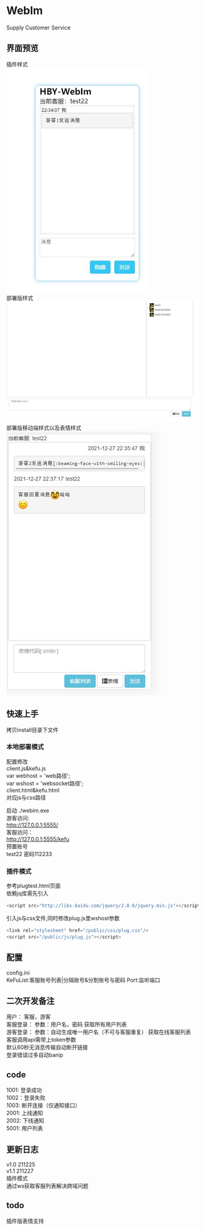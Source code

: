 # WebIm 
Supply Customer Service 
## 界面预览
插件样式  
![1.JPG](https://raw.githubusercontent.com/zarte/webim/main/1.JPG)  
部署版样式  
![2.JPG](https://raw.githubusercontent.com/zarte/webim/main/2.JPG)  
部署版移动端样式以及表情样式   
![7.JPG](https://raw.githubusercontent.com/zarte/webim/main/7.JPG)  
## 快速上手
拷贝install目录下文件 
### 本地部署模式
配置修改  
client.js&kefu.js     
var webhost = 'web路径';    
var wshost = 'websocket路径';    
client.html&kefu.html  
对应js与css路径  
  
启动  ./webim.exe  
游客访问:  
http://127.0.0.1:5555/  
客服访问：  
http://127.0.0.1:5555/kefu  
预置账号  
test22   密码112233  

### 插件模式
参考plugtest.html页面  
依赖jq库需先引入  
```js
<script src="http://libs.baidu.com/jquery/2.0.0/jquery.min.js"></script>
```
引入js与css文件,同时修改plug.js里wshost参数
```js
<link rel="stylesheet" href="/public/css/plug.css"/>
<script src="/public/js/plug.js"></script>
```
## 配置
config.ini  
KeFuList:客服账号列表|分隔账号&分割账号与密码
Port:监听端口

## 二次开发备注
用户： 客服，游客  
客服登录：  参数：用户名，密码  获取所有用户列表  
游客登录： 参数：自动生成唯一用户名（不可与客服重复） 获取在线客服列表  
客服调用api需带上token参数  
默认60秒无消息传输自动断开链接  
登录错误过多自动banip  

## code

1001: 登录成功  
1002：登录失败   
1003:  断开连接（仅通知接口）  
2001: 上线通知  
2002: 下线通知  
5001: 用户列表   

## 更新日志
v1.0 211225  
v1.1 211227  
插件模式  
通过ws获取客服列表解决跨域问题  
## todo
插件版表情支持
